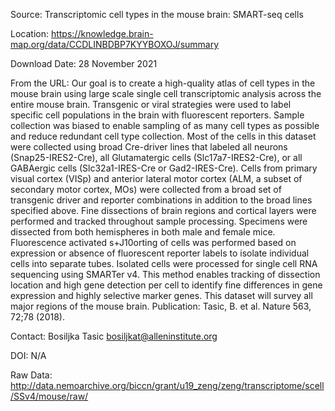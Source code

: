 Source: 
Transcriptomic cell types in the mouse brain: SMART-seq cells

Location:
https://knowledge.brain-map.org/data/CCDLINBDBP7KYYBOXOJ/summary

Download Date: 
28 November 2021

From the URL:
Our goal is to create a high-quality atlas of cell types in the mouse brain using large scale single cell transcriptomic analysis across the entire mouse brain. Transgenic or viral strategies were used to label specific cell populations in the brain with fluorescent reporters. Sample collection was biased to enable sampling of as many cell types as possible and reduce redundant cell type collection. Most of the cells in this dataset were collected using broad Cre-driver lines that labeled all neurons (Snap25-IRES2-Cre), all Glutamatergic cells (Slc17a7-IRES2-Cre), or all GABAergic cells (Slc32a1-IRES-Cre or Gad2-IRES-Cre). Cells from primary visual cortex (VISp) and anterior lateral motor cortex (ALM, a subset of secondary motor cortex, MOs) were collected from a broad set of transgenic driver and reporter combinations in addition to the broad lines specified above. Fine dissections of brain regions and cortical layers were performed and tracked throughout sample processing. Specimens were dissected from both hemispheres in both male and female mice. Fluorescence activated s+J10orting of cells was performed based on expression or absence of fluorescent reporter labels to isolate individual cells into separate tubes. Isolated cells were processed for single cell RNA sequencing using SMARTer v4. This method enables tracking of dissection location and high gene detection per cell to identify fine differences in gene expression and highly selective marker genes. This dataset will survey all major regions of the mouse brain. Publication: Tasic, B. et al. Nature 563, 72;78 (2018).

Contact:
Bosiljka Tasic
bosiljkat@alleninstitute.org

DOI: 
N/A

Raw Data: 
http://data.nemoarchive.org/biccn/grant/u19_zeng/zeng/transcriptome/scell/SSv4/mouse/raw/
